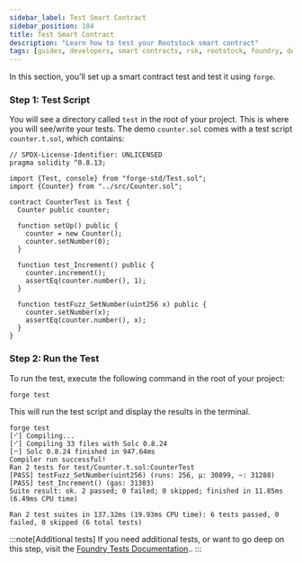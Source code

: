 ```yaml
---
sidebar_label: Test Smart Contract
sidebar_position: 104
title: Test Smart Contract
description: "Learn how to test your Rootstock smart contract"
tags: [guides, developers, smart contracts, rsk, rootstock, foundry, dApps, ethers]
---
```


In this section, you'll set up a smart contract test and test it using `forge`.

### Step 1: Test Script
You will see a directory called `test` in the root of your project. This is where you will see/write your tests. The demo `counter.sol` comes with a test script `counter.t.sol`, which contains:

```solidity
// SPDX-License-Identifier: UNLICENSED
pragma solidity ^0.8.13;

import {Test, console} from "forge-std/Test.sol";
import {Counter} from "../src/Counter.sol";

contract CounterTest is Test {
  Counter public counter;

  function setUp() public {
    counter = new Counter();
    counter.setNumber(0);
  }

  function test_Increment() public {
    counter.increment();
    assertEq(counter.number(), 1);
  }

  function testFuzz_SetNumber(uint256 x) public {
    counter.setNumber(x);
    assertEq(counter.number(), x);
  }
}
```

### Step 2: Run the Test
To run the test, execute the following command in the root of your project:

```shell
forge test
```

This will run the test script and display the results in the terminal.
```shell
forge test
[⠊] Compiling...
[⠊] Compiling 33 files with Solc 0.8.24
[⠒] Solc 0.8.24 finished in 947.64ms
Compiler run successful!
Ran 2 tests for test/Counter.t.sol:CounterTest
[PASS] testFuzz_SetNumber(uint256) (runs: 256, μ: 30899, ~: 31288)
[PASS] test_Increment() (gas: 31303)
Suite result: ok. 2 passed; 0 failed; 0 skipped; finished in 11.85ms (6.49ms CPU time)

Ran 2 test suites in 137.32ms (19.93ms CPU time): 6 tests passed, 0 failed, 0 skipped (6 total tests)
```
:::note[Additional tests]
If you need additional tests, or want to go deep on this step, visit the [Foundry Tests Documentation](https://book.getfoundry.sh/forge/tests).. 
:::